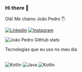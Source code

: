 ### Hi there 👋
Olá! Me chamo João Pedro 🖐️


[![Linkedin](https://img.shields.io/badge/LinkedIn-0077B5?style=for-the-badge&logo=linkedin&logoColor=white)](https://www.linkedin.com/in/joão-pedro-b52167239/) [![Instagram](https://img.shields.io/badge/Instagram-E4405F?style=for-the-badge&logo=instagram&logoColor=white)](https://www.instagram.com/jpedro_bm/)

![João Pedro GitHub stats](https://github-readme-stats.vercel.app/api?username=J0aoPedr0&show_icons=true&theme=radical)

Tecnologias que eu uso no meu dia
<div style = "display: inline_block"><br/>
 <img align="center" alt =  "Kotlin" src="https://img.shields.io/badge/Kotlin-0095D5?&style=for-the-badge&logo=kotlin&logoColor=white"/>
  <img align="center" alt =  "Java" src="https://img.shields.io/badge/Java-ED8B00?style=for-the-badge&logo=openjdk&logoColor=white"/>
  <img align="center" alt =  "Kotlin" src=""/>
</div>

